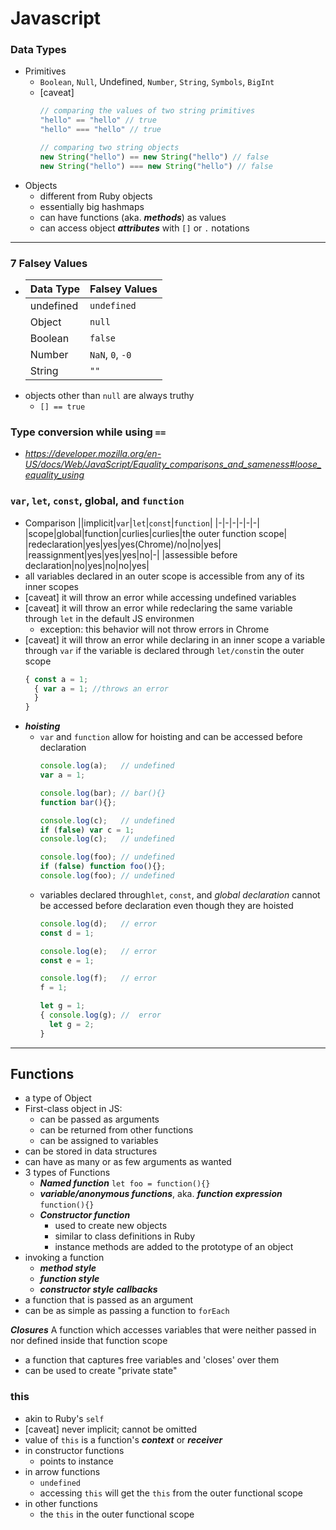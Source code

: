 # Javascript
### Data Types
- Primitives
  - `Boolean`, `Null`, Undefined, `Number`, `String`, `Symbols`, `BigInt`
  - [caveat]
    ```js
    // comparing the values of two string primitives
    "hello" == "hello" // true
    "hello" === "hello" // true

    // comparing two string objects
    new String("hello") == new String("hello") // false
    new String("hello") === new String("hello") // false
    ```
- Objects
  - different from Ruby objects
  - essentially big hashmaps
  - can have functions (aka. ***methods***) as values
  - can access object ***attributes*** with `[]` or `.` notations

---
### 7 Falsey Values
- |Data Type|Falsey Values|
  |-|-|
  |undefined|`undefined`|
  |Object|`null`|
  |Boolean|`false`|
  |Number|`NaN`, `0`, `-0`|
  |String|`""`|
- objects other than `null` are always truthy
  - `[] == true`

### Type conversion while using `==`
- _https://developer.mozilla.org/en-US/docs/Web/JavaScript/Equality_comparisons_and_sameness#loose_equality_using_

### `var`, `let`, `const`, global, and `function`
- Comparison
  ||implicit|`var`|`let`|`const`|`function`|
  |-|-|-|-|-|-|
  |scope|global|function|curlies|curlies|the outer function scope|
  |redeclaration|yes|yes|yes(Chrome)/no|no|yes|
  |reassignment|yes|yes|yes|no|-|
  |assessible before declaration|no|yes|no|no|yes|
- all variables declared in an outer scope is accessible from any of its inner scopes 
- [caveat] it will throw an error while accessing undefined variables
- [caveat] it will throw an error while redeclaring the same variable through `let` in the default JS environmen
  - exception: this behavior will not throw errors in Chrome
- [caveat] it will throw an error while declaring in an inner scope a variable through `var` if the variable is declared through `let/const`in the outer scope
  ```js
  { const a = 1;
    { var a = 1; //throws an error
    }
  }
  ```
- ***hoisting***
  - `var` and `function` allow for hoisting and can be accessed before declaration
    ```js
    console.log(a);   // undefined
    var a = 1;

    console.log(bar); // bar(){}
    function bar(){};

    console.log(c);   // undefined
    if (false) var c = 1;
    console.log(c);   // undefined

    console.log(foo); // undefined
    if (false) function foo(){};
    console.log(foo); // undefined
    ```
  - variables declared through`let`, `const`, and *global declaration* cannot be accessed before declaration even though they are hoisted
    ```js
    console.log(d);   // error
    const d = 1;

    console.log(e);   // error
    const e = 1;

    console.log(f);   // error
    f = 1;

    let g = 1;
    { console.log(g); //  error
      let g = 2;
    }
    ```
---
## Functions
- a type of Object
- First-class object in JS:
  - can be passed as arguments
  - can be returned from other functions
  - can be assigned to variables
- can be stored in data structures
- can have as many or as few arguments as wanted
- 3 types of Functions
  - ***Named function***
    `let foo = function(){}`
  - ***variable/anonymous functions***, aka. ***function expression***
    `function(){}`
  - ***Constructor function***
    - used to create new objects
    - similar to class definitions in Ruby
    - instance methods are added to the prototype of an object
- invoking a function
  - ***method style***
  - ***function style***
  - ***constructor style***
***callbacks***
- a function that is passed as an argument
- can be as simple as passing a function to `forEach`

***Closures***
A function which accesses variables that were neither passed in nor defined inside that function scope
- a function that captures free variables and 'closes' over them
- can be used to create "private state"

### this
- akin to Ruby's `self`
- [caveat] never implicit; cannot be omitted
- value of `this` is a function's ***context*** or ***receiver***
- in constructor functions
  - points to instance
- in arrow functions
  - `undefined`
  - accessing `this` will get the `this` from the outer functional scope
- in other functions
  - the `this` in the outer functional scope


